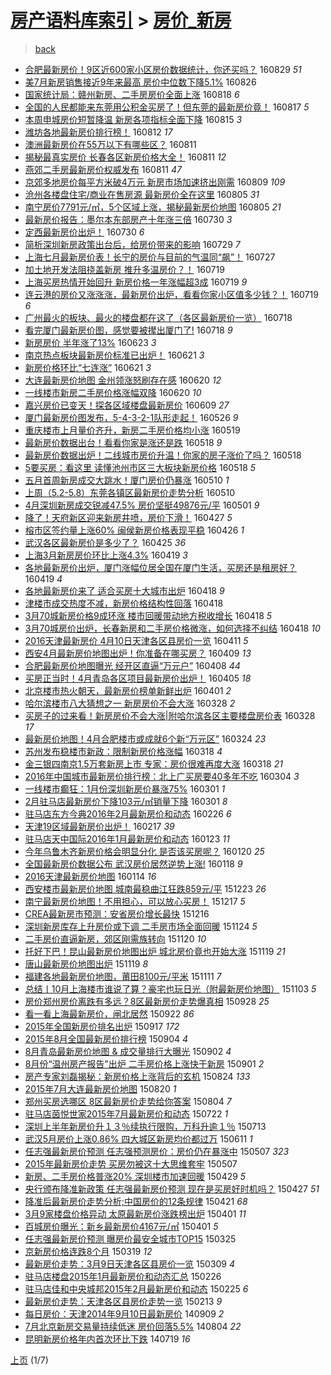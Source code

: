 [房产语料库索引](../../README.md)  > [房价_新房](房价_新房.md)
====
> [back](../README.md)

- [合肥最新房价！9区近600家小区房价数据统计，你还买吗？](http://jkwz.applinzi.com/ittc/6871726295532176389.html#%E5%90%88%E8%82%A5%E6%9C%80%E6%96%B0%E6%88%BF%E4%BB%B7%EF%BC%819%E5%8C%BA%E8%BF%91600%E5%AE%B6%E5%B0%8F%E5%8C%BA%E6%88%BF%E4%BB%B7%E6%95%B0%E6%8D%AE%E7%BB%9F%E8%AE%A1%EF%BC%8C%E4%BD%A0%E8%BF%98%E4%B9%B0%E5%90%97%EF%BC%9F) 160829 *51* 
- [美7月新房销售接近9年来最高 房价中位数下降5.1%](http://jkwz.applinzi.com/ittc/6870604139003905029.html#%E7%BE%8E7%E6%9C%88%E6%96%B0%E6%88%BF%E9%94%80%E5%94%AE%E6%8E%A5%E8%BF%919%E5%B9%B4%E6%9D%A5%E6%9C%80%E9%AB%98+%E6%88%BF%E4%BB%B7%E4%B8%AD%E4%BD%8D%E6%95%B0%E4%B8%8B%E9%99%8D5.1%25) 160826  
- [国家统计局：赣州新房、二手房房价全面上涨](http://jkwz.applinzi.com/ittc/6867655965553460229.html#%E5%9B%BD%E5%AE%B6%E7%BB%9F%E8%AE%A1%E5%B1%80%EF%BC%9A%E8%B5%A3%E5%B7%9E%E6%96%B0%E6%88%BF%E3%80%81%E4%BA%8C%E6%89%8B%E6%88%BF%E6%88%BF%E4%BB%B7%E5%85%A8%E9%9D%A2%E4%B8%8A%E6%B6%A8) 160818 *6* 
- [全国的人民都能来东莞用公积金买房了！但东莞的最新房价竟！](http://jkwz.applinzi.com/ittc/6867353133637960708.html#%E5%85%A8%E5%9B%BD%E7%9A%84%E4%BA%BA%E6%B0%91%E9%83%BD%E8%83%BD%E6%9D%A5%E4%B8%9C%E8%8E%9E%E7%94%A8%E5%85%AC%E7%A7%AF%E9%87%91%E4%B9%B0%E6%88%BF%E4%BA%86%EF%BC%81%E4%BD%86%E4%B8%9C%E8%8E%9E%E7%9A%84%E6%9C%80%E6%96%B0%E6%88%BF%E4%BB%B7%E7%AB%9F%EF%BC%81) 160817 *5* 
- [本周申城房价短暂降温 新房各项指标全面下降](http://jkwz.applinzi.com/ittc/6866599666879300613.html#%E6%9C%AC%E5%91%A8%E7%94%B3%E5%9F%8E%E6%88%BF%E4%BB%B7%E7%9F%AD%E6%9A%82%E9%99%8D%E6%B8%A9+%E6%96%B0%E6%88%BF%E5%90%84%E9%A1%B9%E6%8C%87%E6%A0%87%E5%85%A8%E9%9D%A2%E4%B8%8B%E9%99%8D) 160815 *3* 
- [潍坊各地最新房价排行榜！](http://jkwz.applinzi.com/ittc/6865386366153786372.html#%E6%BD%8D%E5%9D%8A%E5%90%84%E5%9C%B0%E6%9C%80%E6%96%B0%E6%88%BF%E4%BB%B7%E6%8E%92%E8%A1%8C%E6%A6%9C%EF%BC%81) 160812 *17* 
- [澳洲最新房价在55万以下有哪些区？](http://jkwz.applinzi.com/ittc/6865156559977579525.html#%E6%BE%B3%E6%B4%B2%E6%9C%80%E6%96%B0%E6%88%BF%E4%BB%B7%E5%9C%A855%E4%B8%87%E4%BB%A5%E4%B8%8B%E6%9C%89%E5%93%AA%E4%BA%9B%E5%8C%BA%EF%BC%9F) 160811  
- [揭秘最真实房价 长春各区新房价格大全！](http://jkwz.applinzi.com/ittc/6865029174552691716.html#%E6%8F%AD%E7%A7%98%E6%9C%80%E7%9C%9F%E5%AE%9E%E6%88%BF%E4%BB%B7+%E9%95%BF%E6%98%A5%E5%90%84%E5%8C%BA%E6%96%B0%E6%88%BF%E4%BB%B7%E6%A0%BC%E5%A4%A7%E5%85%A8%EF%BC%81) 160811 *12* 
- [燕郊二手房最新房价权威发布](http://jkwz.applinzi.com/ittc/6865020163090547716.html#%E7%87%95%E9%83%8A%E4%BA%8C%E6%89%8B%E6%88%BF%E6%9C%80%E6%96%B0%E6%88%BF%E4%BB%B7%E6%9D%83%E5%A8%81%E5%8F%91%E5%B8%83) 160811 *47* 
- [京郊多地房价每平方米破4万元 新房市场加速挤出刚需](http://jkwz.applinzi.com/ittc/6864188281767592965.html#%E4%BA%AC%E9%83%8A%E5%A4%9A%E5%9C%B0%E6%88%BF%E4%BB%B7%E6%AF%8F%E5%B9%B3%E6%96%B9%E7%B1%B3%E7%A0%B44%E4%B8%87%E5%85%83+%E6%96%B0%E6%88%BF%E5%B8%82%E5%9C%BA%E5%8A%A0%E9%80%9F%E6%8C%A4%E5%87%BA%E5%88%9A%E9%9C%80) 160809 *109* 
- [沧州各楼盘住宅/商业在售房源 最新房价全在这里](http://jkwz.applinzi.com/ittc/6862828858428097541.html#%E6%B2%A7%E5%B7%9E%E5%90%84%E6%A5%BC%E7%9B%98%E4%BD%8F%E5%AE%85%2F%E5%95%86%E4%B8%9A%E5%9C%A8%E5%94%AE%E6%88%BF%E6%BA%90+%E6%9C%80%E6%96%B0%E6%88%BF%E4%BB%B7%E5%85%A8%E5%9C%A8%E8%BF%99%E9%87%8C) 160805 *31* 
- [南宁房价7791元/㎡，5个区域上涨，揭秘最新房价地图](http://jkwz.applinzi.com/ittc/6862797270751380485.html#%E5%8D%97%E5%AE%81%E6%88%BF%E4%BB%B77791%E5%85%83%2F%E3%8E%A1%EF%BC%8C5%E4%B8%AA%E5%8C%BA%E5%9F%9F%E4%B8%8A%E6%B6%A8%EF%BC%8C%E6%8F%AD%E7%A7%98%E6%9C%80%E6%96%B0%E6%88%BF%E4%BB%B7%E5%9C%B0%E5%9B%BE) 160805 *21* 
- [最新房价报告：墨尔本东部房产十年涨三倍](http://jkwz.applinzi.com/ittc/6860611992280368132.html#%E6%9C%80%E6%96%B0%E6%88%BF%E4%BB%B7%E6%8A%A5%E5%91%8A%EF%BC%9A%E5%A2%A8%E5%B0%94%E6%9C%AC%E4%B8%9C%E9%83%A8%E6%88%BF%E4%BA%A7%E5%8D%81%E5%B9%B4%E6%B6%A8%E4%B8%89%E5%80%8D) 160730 *3* 
- [定西最新房价出炉！](http://jkwz.applinzi.com/ittc/6860598398335583236.html#%E5%AE%9A%E8%A5%BF%E6%9C%80%E6%96%B0%E6%88%BF%E4%BB%B7%E5%87%BA%E7%82%89%EF%BC%81) 160730 *6* 
- [简析深圳新房政策出台后，给房价带来的影响](http://jkwz.applinzi.com/ittc/6860340390095488004.html#%E7%AE%80%E6%9E%90%E6%B7%B1%E5%9C%B3%E6%96%B0%E6%88%BF%E6%94%BF%E7%AD%96%E5%87%BA%E5%8F%B0%E5%90%8E%EF%BC%8C%E7%BB%99%E6%88%BF%E4%BB%B7%E5%B8%A6%E6%9D%A5%E7%9A%84%E5%BD%B1%E5%93%8D) 160729 *7* 
- [上海七月最新房价表！长宁的房价与目前的气温同“飙”！](http://jkwz.applinzi.com/ittc/6859582678189474820.html#%E4%B8%8A%E6%B5%B7%E4%B8%83%E6%9C%88%E6%9C%80%E6%96%B0%E6%88%BF%E4%BB%B7%E8%A1%A8%EF%BC%81%E9%95%BF%E5%AE%81%E7%9A%84%E6%88%BF%E4%BB%B7%E4%B8%8E%E7%9B%AE%E5%89%8D%E7%9A%84%E6%B0%94%E6%B8%A9%E5%90%8C%E2%80%9C%E9%A3%99%E2%80%9D%EF%BC%81) 160727  
- [加土地开发法阻挠盖新房 推升多温房价？！](http://jkwz.applinzi.com/ittc/6856597396783629316.html#%E5%8A%A0%E5%9C%9F%E5%9C%B0%E5%BC%80%E5%8F%91%E6%B3%95%E9%98%BB%E6%8C%A0%E7%9B%96%E6%96%B0%E6%88%BF+%E6%8E%A8%E5%8D%87%E5%A4%9A%E6%B8%A9%E6%88%BF%E4%BB%B7%EF%BC%9F%EF%BC%81) 160719  
- [上海买房热情开始回升 新房价格一年涨幅超3成](http://jkwz.applinzi.com/ittc/6856524761890554884.html#%E4%B8%8A%E6%B5%B7%E4%B9%B0%E6%88%BF%E7%83%AD%E6%83%85%E5%BC%80%E5%A7%8B%E5%9B%9E%E5%8D%87+%E6%96%B0%E6%88%BF%E4%BB%B7%E6%A0%BC%E4%B8%80%E5%B9%B4%E6%B6%A8%E5%B9%85%E8%B6%853%E6%88%90) 160719 *9* 
- [连云港的房价又涨涨涨，最新房价出炉，看看你家小区值多少钱？！](http://jkwz.applinzi.com/ittc/6856513154531722245.html#%E8%BF%9E%E4%BA%91%E6%B8%AF%E7%9A%84%E6%88%BF%E4%BB%B7%E5%8F%88%E6%B6%A8%E6%B6%A8%E6%B6%A8%EF%BC%8C%E6%9C%80%E6%96%B0%E6%88%BF%E4%BB%B7%E5%87%BA%E7%82%89%EF%BC%8C%E7%9C%8B%E7%9C%8B%E4%BD%A0%E5%AE%B6%E5%B0%8F%E5%8C%BA%E5%80%BC%E5%A4%9A%E5%B0%91%E9%92%B1%EF%BC%9F%EF%BC%81) 160719 *6* 
- [广州最火的板块、最火的楼盘都在这了（各区最新房价一览）](http://jkwz.applinzi.com/ittc/6856323796423934980.html#%E5%B9%BF%E5%B7%9E%E6%9C%80%E7%81%AB%E7%9A%84%E6%9D%BF%E5%9D%97%E3%80%81%E6%9C%80%E7%81%AB%E7%9A%84%E6%A5%BC%E7%9B%98%E9%83%BD%E5%9C%A8%E8%BF%99%E4%BA%86%EF%BC%88%E5%90%84%E5%8C%BA%E6%9C%80%E6%96%B0%E6%88%BF%E4%BB%B7%E4%B8%80%E8%A7%88%EF%BC%89) 160718  
- [看完厦门最新房价图，感觉要被撵出厦门了!](http://jkwz.applinzi.com/ittc/6856248285005874181.html#%E7%9C%8B%E5%AE%8C%E5%8E%A6%E9%97%A8%E6%9C%80%E6%96%B0%E6%88%BF%E4%BB%B7%E5%9B%BE%EF%BC%8C%E6%84%9F%E8%A7%89%E8%A6%81%E8%A2%AB%E6%92%B5%E5%87%BA%E5%8E%A6%E9%97%A8%E4%BA%86%21) 160718 *9* 
- [新房房价 半年涨了13%](http://jkwz.applinzi.com/ittc/6846730552715248644.html#%E6%96%B0%E6%88%BF%E6%88%BF%E4%BB%B7+%E5%8D%8A%E5%B9%B4%E6%B6%A8%E4%BA%8613%25) 160623 *3* 
- [南京热点板块最新房价标准已出炉！](http://jkwz.applinzi.com/ittc/6846125990027461637.html#%E5%8D%97%E4%BA%AC%E7%83%AD%E7%82%B9%E6%9D%BF%E5%9D%97%E6%9C%80%E6%96%B0%E6%88%BF%E4%BB%B7%E6%A0%87%E5%87%86%E5%B7%B2%E5%87%BA%E7%82%89%EF%BC%81) 160621 *3* 
- [新房价格环比“七连涨”](http://jkwz.applinzi.com/ittc/6846100632565711877.html#%E6%96%B0%E6%88%BF%E4%BB%B7%E6%A0%BC%E7%8E%AF%E6%AF%94%E2%80%9C%E4%B8%83%E8%BF%9E%E6%B6%A8%E2%80%9D) 160621 *3* 
- [大连最新房价地图 金州领涨怒刷存在感](http://jkwz.applinzi.com/ittc/6845863003114963972.html#%E5%A4%A7%E8%BF%9E%E6%9C%80%E6%96%B0%E6%88%BF%E4%BB%B7%E5%9C%B0%E5%9B%BE+%E9%87%91%E5%B7%9E%E9%A2%86%E6%B6%A8%E6%80%92%E5%88%B7%E5%AD%98%E5%9C%A8%E6%84%9F) 160620 *12* 
- [一线楼市新房二手房价格涨幅双降](http://jkwz.applinzi.com/ittc/6845739198006690821.html#%E4%B8%80%E7%BA%BF%E6%A5%BC%E5%B8%82%E6%96%B0%E6%88%BF%E4%BA%8C%E6%89%8B%E6%88%BF%E4%BB%B7%E6%A0%BC%E6%B6%A8%E5%B9%85%E5%8F%8C%E9%99%8D) 160620 *10* 
- [嘉兴房价已变天！探各区域楼盘最新房价](http://jkwz.applinzi.com/ittc/6841607555318809605.html#%E5%98%89%E5%85%B4%E6%88%BF%E4%BB%B7%E5%B7%B2%E5%8F%98%E5%A4%A9%EF%BC%81%E6%8E%A2%E5%90%84%E5%8C%BA%E5%9F%9F%E6%A5%BC%E7%9B%98%E6%9C%80%E6%96%B0%E6%88%BF%E4%BB%B7) 160609 *27* 
- [厦门最新房价图发布，5-4-3-2-1队形走起！](http://jkwz.applinzi.com/ittc/6836621417587934213.html#%E5%8E%A6%E9%97%A8%E6%9C%80%E6%96%B0%E6%88%BF%E4%BB%B7%E5%9B%BE%E5%8F%91%E5%B8%83%EF%BC%8C5-4-3-2-1%E9%98%9F%E5%BD%A2%E8%B5%B0%E8%B5%B7%EF%BC%81) 160526 *9* 
- [重庆楼市上月量价齐升，新房二手房价格均小涨](http://jkwz.applinzi.com/ittc/6833819936065340421.html#%E9%87%8D%E5%BA%86%E6%A5%BC%E5%B8%82%E4%B8%8A%E6%9C%88%E9%87%8F%E4%BB%B7%E9%BD%90%E5%8D%87%EF%BC%8C%E6%96%B0%E6%88%BF%E4%BA%8C%E6%89%8B%E6%88%BF%E4%BB%B7%E6%A0%BC%E5%9D%87%E5%B0%8F%E6%B6%A8) 160519  
- [最新房价数据出台！看看你家是涨还是跌](http://jkwz.applinzi.com/ittc/6833631871157928964.html#%E6%9C%80%E6%96%B0%E6%88%BF%E4%BB%B7%E6%95%B0%E6%8D%AE%E5%87%BA%E5%8F%B0%EF%BC%81%E7%9C%8B%E7%9C%8B%E4%BD%A0%E5%AE%B6%E6%98%AF%E6%B6%A8%E8%BF%98%E6%98%AF%E8%B7%8C) 160518 *9* 
- [最新房价数据出炉！二线城市房价升温！你家的房子涨价了吗？](http://jkwz.applinzi.com/ittc/6833586085388878853.html#%E6%9C%80%E6%96%B0%E6%88%BF%E4%BB%B7%E6%95%B0%E6%8D%AE%E5%87%BA%E7%82%89%EF%BC%81%E4%BA%8C%E7%BA%BF%E5%9F%8E%E5%B8%82%E6%88%BF%E4%BB%B7%E5%8D%87%E6%B8%A9%EF%BC%81%E4%BD%A0%E5%AE%B6%E7%9A%84%E6%88%BF%E5%AD%90%E6%B6%A8%E4%BB%B7%E4%BA%86%E5%90%97%EF%BC%9F) 160518  
- [5要买房：看这里 读懂池州市区三大板块新房价格](http://jkwz.applinzi.com/ittc/6833467576784782341.html#5%E8%A6%81%E4%B9%B0%E6%88%BF%EF%BC%9A%E7%9C%8B%E8%BF%99%E9%87%8C+%E8%AF%BB%E6%87%82%E6%B1%A0%E5%B7%9E%E5%B8%82%E5%8C%BA%E4%B8%89%E5%A4%A7%E6%9D%BF%E5%9D%97%E6%96%B0%E6%88%BF%E4%BB%B7%E6%A0%BC) 160518 *5* 
- [五月首周新房成交大跳水！厦门房价仍暴涨](http://jkwz.applinzi.com/ittc/6830680142338589700.html#%E4%BA%94%E6%9C%88%E9%A6%96%E5%91%A8%E6%96%B0%E6%88%BF%E6%88%90%E4%BA%A4%E5%A4%A7%E8%B7%B3%E6%B0%B4%EF%BC%81%E5%8E%A6%E9%97%A8%E6%88%BF%E4%BB%B7%E4%BB%8D%E6%9A%B4%E6%B6%A8) 160510 *1* 
- [上周（5.2-5.8）东莞各镇区最新房价走势分析](http://jkwz.applinzi.com/ittc/6830538218399073285.html#%E4%B8%8A%E5%91%A8%EF%BC%885.2-5.8%EF%BC%89%E4%B8%9C%E8%8E%9E%E5%90%84%E9%95%87%E5%8C%BA%E6%9C%80%E6%96%B0%E6%88%BF%E4%BB%B7%E8%B5%B0%E5%8A%BF%E5%88%86%E6%9E%90) 160510  
- [4月深圳新房成交锐减47.5% 房价坚挺49876元/平](http://jkwz.applinzi.com/ittc/6827189613730726916.html#4%E6%9C%88%E6%B7%B1%E5%9C%B3%E6%96%B0%E6%88%BF%E6%88%90%E4%BA%A4%E9%94%90%E5%87%8F47.5%25+%E6%88%BF%E4%BB%B7%E5%9D%9A%E6%8C%BA49876%E5%85%83%2F%E5%B9%B3) 160501 *9* 
- [降了！天府新区迎来新房井喷，房价下滑！](http://jkwz.applinzi.com/ittc/6825805006548501508.html#%E9%99%8D%E4%BA%86%EF%BC%81%E5%A4%A9%E5%BA%9C%E6%96%B0%E5%8C%BA%E8%BF%8E%E6%9D%A5%E6%96%B0%E6%88%BF%E4%BA%95%E5%96%B7%EF%BC%8C%E6%88%BF%E4%BB%B7%E4%B8%8B%E6%BB%91%EF%BC%81) 160427 *5* 
- [榕市区签约量上涨60% 闽侯新房价格表现平稳](http://jkwz.applinzi.com/ittc/6825409312515949572.html#%E6%A6%95%E5%B8%82%E5%8C%BA%E7%AD%BE%E7%BA%A6%E9%87%8F%E4%B8%8A%E6%B6%A860%25+%E9%97%BD%E4%BE%AF%E6%96%B0%E6%88%BF%E4%BB%B7%E6%A0%BC%E8%A1%A8%E7%8E%B0%E5%B9%B3%E7%A8%B3) 160426 *1* 
- [武汉各区最新房价是多少了？](http://jkwz.applinzi.com/ittc/6824945535177720836.html#%E6%AD%A6%E6%B1%89%E5%90%84%E5%8C%BA%E6%9C%80%E6%96%B0%E6%88%BF%E4%BB%B7%E6%98%AF%E5%A4%9A%E5%B0%91%E4%BA%86%EF%BC%9F) 160425 *36* 
- [上海3月新房房价环比上涨4.3%](http://jkwz.applinzi.com/ittc/6822791986259952645.html#%E4%B8%8A%E6%B5%B73%E6%9C%88%E6%96%B0%E6%88%BF%E6%88%BF%E4%BB%B7%E7%8E%AF%E6%AF%94%E4%B8%8A%E6%B6%A84.3%25) 160419 *3* 
- [各地最新房价出炉，厦门涨幅位居全国在厦门生活，买房还是租房好？](http://jkwz.applinzi.com/ittc/6822788096458228741.html#%E5%90%84%E5%9C%B0%E6%9C%80%E6%96%B0%E6%88%BF%E4%BB%B7%E5%87%BA%E7%82%89%EF%BC%8C%E5%8E%A6%E9%97%A8%E6%B6%A8%E5%B9%85%E4%BD%8D%E5%B1%85%E5%85%A8%E5%9B%BD%E5%9C%A8%E5%8E%A6%E9%97%A8%E7%94%9F%E6%B4%BB%EF%BC%8C%E4%B9%B0%E6%88%BF%E8%BF%98%E6%98%AF%E7%A7%9F%E6%88%BF%E5%A5%BD%EF%BC%9F) 160419 *4* 
- [各地最新房价来了 适合买房十大城市出炉](http://jkwz.applinzi.com/ittc/6822459590230672389.html#%E5%90%84%E5%9C%B0%E6%9C%80%E6%96%B0%E6%88%BF%E4%BB%B7%E6%9D%A5%E4%BA%86+%E9%80%82%E5%90%88%E4%B9%B0%E6%88%BF%E5%8D%81%E5%A4%A7%E5%9F%8E%E5%B8%82%E5%87%BA%E7%82%89) 160418 *9* 
- [津楼市成交热度不减，新房价格结构性回落](http://jkwz.applinzi.com/ittc/6822461917033399301.html#%E6%B4%A5%E6%A5%BC%E5%B8%82%E6%88%90%E4%BA%A4%E7%83%AD%E5%BA%A6%E4%B8%8D%E5%87%8F%EF%BC%8C%E6%96%B0%E6%88%BF%E4%BB%B7%E6%A0%BC%E7%BB%93%E6%9E%84%E6%80%A7%E5%9B%9E%E8%90%BD) 160418  
- [3月70城新房价格9成环涨 楼市回暖带动地方税收增长](http://jkwz.applinzi.com/ittc/6822456456808760324.html#3%E6%9C%8870%E5%9F%8E%E6%96%B0%E6%88%BF%E4%BB%B7%E6%A0%BC9%E6%88%90%E7%8E%AF%E6%B6%A8+%E6%A5%BC%E5%B8%82%E5%9B%9E%E6%9A%96%E5%B8%A6%E5%8A%A8%E5%9C%B0%E6%96%B9%E7%A8%8E%E6%94%B6%E5%A2%9E%E9%95%BF) 160418 *5* 
- [3月70城房价出炉，长春新房和二手房价格微涨，如何选择不纠结](http://jkwz.applinzi.com/ittc/6822432661792359429.html#3%E6%9C%8870%E5%9F%8E%E6%88%BF%E4%BB%B7%E5%87%BA%E7%82%89%EF%BC%8C%E9%95%BF%E6%98%A5%E6%96%B0%E6%88%BF%E5%92%8C%E4%BA%8C%E6%89%8B%E6%88%BF%E4%BB%B7%E6%A0%BC%E5%BE%AE%E6%B6%A8%EF%BC%8C%E5%A6%82%E4%BD%95%E9%80%89%E6%8B%A9%E4%B8%8D%E7%BA%A0%E7%BB%93) 160418 *10* 
- [2016天津最新房价 4月10日天津各区县房价一览](http://jkwz.applinzi.com/ittc/6819815900857238532.html#2016%E5%A4%A9%E6%B4%A5%E6%9C%80%E6%96%B0%E6%88%BF%E4%BB%B7+4%E6%9C%8810%E6%97%A5%E5%A4%A9%E6%B4%A5%E5%90%84%E5%8C%BA%E5%8E%BF%E6%88%BF%E4%BB%B7%E4%B8%80%E8%A7%88) 160411 *5* 
- [西安4月最新房价地图出炉！你准备在哪买房？](http://jkwz.applinzi.com/ittc/6819038938035389445.html#%E8%A5%BF%E5%AE%894%E6%9C%88%E6%9C%80%E6%96%B0%E6%88%BF%E4%BB%B7%E5%9C%B0%E5%9B%BE%E5%87%BA%E7%82%89%EF%BC%81%E4%BD%A0%E5%87%86%E5%A4%87%E5%9C%A8%E5%93%AA%E4%B9%B0%E6%88%BF%EF%BC%9F) 160409 *13* 
- [合肥最新房价地图曝光 经开区直逼“万元户”](http://jkwz.applinzi.com/ittc/6818334941246915588.html#%E5%90%88%E8%82%A5%E6%9C%80%E6%96%B0%E6%88%BF%E4%BB%B7%E5%9C%B0%E5%9B%BE%E6%9B%9D%E5%85%89+%E7%BB%8F%E5%BC%80%E5%8C%BA%E7%9B%B4%E9%80%BC%E2%80%9C%E4%B8%87%E5%85%83%E6%88%B7%E2%80%9D) 160408 *44* 
- [买房正当时！4月青岛各区项目最新房价出炉！](http://jkwz.applinzi.com/ittc/6817517738687726596.html#%E4%B9%B0%E6%88%BF%E6%AD%A3%E5%BD%93%E6%97%B6%EF%BC%814%E6%9C%88%E9%9D%92%E5%B2%9B%E5%90%84%E5%8C%BA%E9%A1%B9%E7%9B%AE%E6%9C%80%E6%96%B0%E6%88%BF%E4%BB%B7%E5%87%BA%E7%82%89%EF%BC%81) 160405 *18* 
- [北京楼市热火朝天，最新房价榜单新鲜出炉](http://jkwz.applinzi.com/ittc/6816150639226651652.html#%E5%8C%97%E4%BA%AC%E6%A5%BC%E5%B8%82%E7%83%AD%E7%81%AB%E6%9C%9D%E5%A4%A9%EF%BC%8C%E6%9C%80%E6%96%B0%E6%88%BF%E4%BB%B7%E6%A6%9C%E5%8D%95%E6%96%B0%E9%B2%9C%E5%87%BA%E7%82%89) 160401 *2* 
- [哈尔滨楼市八大猜想之一 新房房价不会大涨](http://jkwz.applinzi.com/ittc/6814776033060324356.html#%E5%93%88%E5%B0%94%E6%BB%A8%E6%A5%BC%E5%B8%82%E5%85%AB%E5%A4%A7%E7%8C%9C%E6%83%B3%E4%B9%8B%E4%B8%80+%E6%96%B0%E6%88%BF%E6%88%BF%E4%BB%B7%E4%B8%8D%E4%BC%9A%E5%A4%A7%E6%B6%A8) 160328 *2* 
- [买房子的过来看！新房房价不会大涨|附哈尔滨各区主要楼盘房价表](http://jkwz.applinzi.com/ittc/6814717618657166341.html#%E4%B9%B0%E6%88%BF%E5%AD%90%E7%9A%84%E8%BF%87%E6%9D%A5%E7%9C%8B%EF%BC%81%E6%96%B0%E6%88%BF%E6%88%BF%E4%BB%B7%E4%B8%8D%E4%BC%9A%E5%A4%A7%E6%B6%A8%7C%E9%99%84%E5%93%88%E5%B0%94%E6%BB%A8%E5%90%84%E5%8C%BA%E4%B8%BB%E8%A6%81%E6%A5%BC%E7%9B%98%E6%88%BF%E4%BB%B7%E8%A1%A8) 160328 *17* 
- [最新房价地图！4月合肥楼市或成就6个新“万元区”](http://jkwz.applinzi.com/ittc/6813071244555453445.html#%E6%9C%80%E6%96%B0%E6%88%BF%E4%BB%B7%E5%9C%B0%E5%9B%BE%EF%BC%814%E6%9C%88%E5%90%88%E8%82%A5%E6%A5%BC%E5%B8%82%E6%88%96%E6%88%90%E5%B0%B16%E4%B8%AA%E6%96%B0%E2%80%9C%E4%B8%87%E5%85%83%E5%8C%BA%E2%80%9D) 160324 *23* 
- [苏州发布稳楼市新政：限制新房价格涨幅](http://jkwz.applinzi.com/ittc/6810951604375127045.html#%E8%8B%8F%E5%B7%9E%E5%8F%91%E5%B8%83%E7%A8%B3%E6%A5%BC%E5%B8%82%E6%96%B0%E6%94%BF%EF%BC%9A%E9%99%90%E5%88%B6%E6%96%B0%E6%88%BF%E4%BB%B7%E6%A0%BC%E6%B6%A8%E5%B9%85) 160318 *4* 
- [金三银四南京1.5万套新房上市 专家：房价很难再度大涨](http://jkwz.applinzi.com/ittc/6810816099008381957.html#%E9%87%91%E4%B8%89%E9%93%B6%E5%9B%9B%E5%8D%97%E4%BA%AC1.5%E4%B8%87%E5%A5%97%E6%96%B0%E6%88%BF%E4%B8%8A%E5%B8%82+%E4%B8%93%E5%AE%B6%EF%BC%9A%E6%88%BF%E4%BB%B7%E5%BE%88%E9%9A%BE%E5%86%8D%E5%BA%A6%E5%A4%A7%E6%B6%A8) 160318 *21* 
- [2016年中国城市最新房价排行榜：北上广买房要40多年不吃](http://jkwz.applinzi.com/ittc/6805676538070565892.html#2016%E5%B9%B4%E4%B8%AD%E5%9B%BD%E5%9F%8E%E5%B8%82%E6%9C%80%E6%96%B0%E6%88%BF%E4%BB%B7%E6%8E%92%E8%A1%8C%E6%A6%9C%EF%BC%9A%E5%8C%97%E4%B8%8A%E5%B9%BF%E4%B9%B0%E6%88%BF%E8%A6%8140%E5%A4%9A%E5%B9%B4%E4%B8%8D%E5%90%83) 160304 *3* 
- [一线楼市癫狂：1月份深圳新房价暴涨75%](http://jkwz.applinzi.com/ittc/6804704929050526724.html#%E4%B8%80%E7%BA%BF%E6%A5%BC%E5%B8%82%E7%99%AB%E7%8B%82%EF%BC%9A1%E6%9C%88%E4%BB%BD%E6%B7%B1%E5%9C%B3%E6%96%B0%E6%88%BF%E4%BB%B7%E6%9A%B4%E6%B6%A875%25) 160301 *1* 
- [2月驻马店最新房价下降103元/㎡销量下降](http://jkwz.applinzi.com/ittc/6804571270410667012.html#2%E6%9C%88%E9%A9%BB%E9%A9%AC%E5%BA%97%E6%9C%80%E6%96%B0%E6%88%BF%E4%BB%B7%E4%B8%8B%E9%99%8D103%E5%85%83%2F%E3%8E%A1%E9%94%80%E9%87%8F%E4%B8%8B%E9%99%8D) 160301 *8* 
- [驻马店东方今典2016年2月最新房价和动态](http://jkwz.applinzi.com/ittc/6803156297272787973.html#%E9%A9%BB%E9%A9%AC%E5%BA%97%E4%B8%9C%E6%96%B9%E4%BB%8A%E5%85%B82016%E5%B9%B42%E6%9C%88%E6%9C%80%E6%96%B0%E6%88%BF%E4%BB%B7%E5%92%8C%E5%8A%A8%E6%80%81) 160226 *6* 
- [天津19区域最新房价出炉！](http://jkwz.applinzi.com/ittc/6799860246252094468.html#%E5%A4%A9%E6%B4%A519%E5%8C%BA%E5%9F%9F%E6%9C%80%E6%96%B0%E6%88%BF%E4%BB%B7%E5%87%BA%E7%82%89%EF%BC%81) 160217 *39* 
- [驻马店天中国际2016年1月最新房价和动态](http://jkwz.applinzi.com/ittc/6790538709581693957.html#%E9%A9%BB%E9%A9%AC%E5%BA%97%E5%A4%A9%E4%B8%AD%E5%9B%BD%E9%99%852016%E5%B9%B41%E6%9C%88%E6%9C%80%E6%96%B0%E6%88%BF%E4%BB%B7%E5%92%8C%E5%8A%A8%E6%80%81) 160123 *11* 
- [今年乌鲁木齐新房价格会明显分化 是否该买房呢？](http://jkwz.applinzi.com/ittc/6789534325586527237.html#%E4%BB%8A%E5%B9%B4%E4%B9%8C%E9%B2%81%E6%9C%A8%E9%BD%90%E6%96%B0%E6%88%BF%E4%BB%B7%E6%A0%BC%E4%BC%9A%E6%98%8E%E6%98%BE%E5%88%86%E5%8C%96+%E6%98%AF%E5%90%A6%E8%AF%A5%E4%B9%B0%E6%88%BF%E5%91%A2%EF%BC%9F) 160120 *25* 
- [全国最新房价数据公布 武汉房价居然逆势上涨!](http://jkwz.applinzi.com/ittc/6788753683877725189.html#%E5%85%A8%E5%9B%BD%E6%9C%80%E6%96%B0%E6%88%BF%E4%BB%B7%E6%95%B0%E6%8D%AE%E5%85%AC%E5%B8%83+%E6%AD%A6%E6%B1%89%E6%88%BF%E4%BB%B7%E5%B1%85%E7%84%B6%E9%80%86%E5%8A%BF%E4%B8%8A%E6%B6%A8%21) 160118 *9* 
- [2016天津最新房价地图](http://jkwz.applinzi.com/ittc/6787245594292782085.html#2016%E5%A4%A9%E6%B4%A5%E6%9C%80%E6%96%B0%E6%88%BF%E4%BB%B7%E5%9C%B0%E5%9B%BE) 160114 *16* 
- [西安楼市最新房价地图 城南最稳曲江狂跌859元/平](http://jkwz.applinzi.com/ittc/6779129937751704580.html#%E8%A5%BF%E5%AE%89%E6%A5%BC%E5%B8%82%E6%9C%80%E6%96%B0%E6%88%BF%E4%BB%B7%E5%9C%B0%E5%9B%BE+%E5%9F%8E%E5%8D%97%E6%9C%80%E7%A8%B3%E6%9B%B2%E6%B1%9F%E7%8B%82%E8%B7%8C859%E5%85%83%2F%E5%B9%B3) 151223 *26* 
- [南宁最新房价地图！不用担心，可以放心买房！](http://jkwz.applinzi.com/ittc/6776790231496000516.html#%E5%8D%97%E5%AE%81%E6%9C%80%E6%96%B0%E6%88%BF%E4%BB%B7%E5%9C%B0%E5%9B%BE%EF%BC%81%E4%B8%8D%E7%94%A8%E6%8B%85%E5%BF%83%EF%BC%8C%E5%8F%AF%E4%BB%A5%E6%94%BE%E5%BF%83%E4%B9%B0%E6%88%BF%EF%BC%81) 151217 *5* 
- [CREA最新房市预测：安省房价增长最快](http://jkwz.applinzi.com/ittc/6776345180852716548.html#CREA%E6%9C%80%E6%96%B0%E6%88%BF%E5%B8%82%E9%A2%84%E6%B5%8B%EF%BC%9A%E5%AE%89%E7%9C%81%E6%88%BF%E4%BB%B7%E5%A2%9E%E9%95%BF%E6%9C%80%E5%BF%AB) 151216  
- [深圳新房库存上升房价或下调 二手房市场全面回暖](http://jkwz.applinzi.com/ittc/6768196624576939012.html#%E6%B7%B1%E5%9C%B3%E6%96%B0%E6%88%BF%E5%BA%93%E5%AD%98%E4%B8%8A%E5%8D%87%E6%88%BF%E4%BB%B7%E6%88%96%E4%B8%8B%E8%B0%83+%E4%BA%8C%E6%89%8B%E6%88%BF%E5%B8%82%E5%9C%BA%E5%85%A8%E9%9D%A2%E5%9B%9E%E6%9A%96) 151124 *5* 
- [二手房价直逼新房，郊区刚需族转向](http://jkwz.applinzi.com/ittc/6766568919058088965.html#%E4%BA%8C%E6%89%8B%E6%88%BF%E4%BB%B7%E7%9B%B4%E9%80%BC%E6%96%B0%E6%88%BF%EF%BC%8C%E9%83%8A%E5%8C%BA%E5%88%9A%E9%9C%80%E6%97%8F%E8%BD%AC%E5%90%91) 151120 *10* 
- [托好下巴！昆山最新房价地图出炉 城北房价竟也开始大涨](http://jkwz.applinzi.com/ittc/6766462083298493444.html#%E6%89%98%E5%A5%BD%E4%B8%8B%E5%B7%B4%EF%BC%81%E6%98%86%E5%B1%B1%E6%9C%80%E6%96%B0%E6%88%BF%E4%BB%B7%E5%9C%B0%E5%9B%BE%E5%87%BA%E7%82%89+%E5%9F%8E%E5%8C%97%E6%88%BF%E4%BB%B7%E7%AB%9F%E4%B9%9F%E5%BC%80%E5%A7%8B%E5%A4%A7%E6%B6%A8) 151119 *21* 
- [唐山最新房价地图出炉](http://jkwz.applinzi.com/ittc/6766443923975439365.html#%E5%94%90%E5%B1%B1%E6%9C%80%E6%96%B0%E6%88%BF%E4%BB%B7%E5%9C%B0%E5%9B%BE%E5%87%BA%E7%82%89) 151119 *8* 
- [福建各地最新房价地图，莆田8100元/平米](http://jkwz.applinzi.com/ittc/6763371833424610308.html#%E7%A6%8F%E5%BB%BA%E5%90%84%E5%9C%B0%E6%9C%80%E6%96%B0%E6%88%BF%E4%BB%B7%E5%9C%B0%E5%9B%BE%EF%BC%8C%E8%8E%86%E7%94%B08100%E5%85%83%2F%E5%B9%B3%E7%B1%B3) 151111 *7* 
- [总结丨10月上海楼市谁说了算？豪宅也玩日光（附最新房价地图）](http://jkwz.applinzi.com/ittc/6760391516355642373.html#%E6%80%BB%E7%BB%93%E4%B8%A810%E6%9C%88%E4%B8%8A%E6%B5%B7%E6%A5%BC%E5%B8%82%E8%B0%81%E8%AF%B4%E4%BA%86%E7%AE%97%EF%BC%9F%E8%B1%AA%E5%AE%85%E4%B9%9F%E7%8E%A9%E6%97%A5%E5%85%89%EF%BC%88%E9%99%84%E6%9C%80%E6%96%B0%E6%88%BF%E4%BB%B7%E5%9C%B0%E5%9B%BE%EF%BC%89) 151103 *5* 
- [房价郑州房价离跌有多远？8区最新房价走势爆真相](http://jkwz.applinzi.com/ittc/6747229992804811781.html#%E6%88%BF%E4%BB%B7%E9%83%91%E5%B7%9E%E6%88%BF%E4%BB%B7%E7%A6%BB%E8%B7%8C%E6%9C%89%E5%A4%9A%E8%BF%9C%EF%BC%9F8%E5%8C%BA%E6%9C%80%E6%96%B0%E6%88%BF%E4%BB%B7%E8%B5%B0%E5%8A%BF%E7%88%86%E7%9C%9F%E7%9B%B8) 150928 *25* 
- [看一看上海最新房价，闸北居然](http://jkwz.applinzi.com/ittc/6744804813751370757.html#%E7%9C%8B%E4%B8%80%E7%9C%8B%E4%B8%8A%E6%B5%B7%E6%9C%80%E6%96%B0%E6%88%BF%E4%BB%B7%EF%BC%8C%E9%97%B8%E5%8C%97%E5%B1%85%E7%84%B6) 150922 *86* 
- [2015年全国新房价排名出炉](http://jkwz.applinzi.com/ittc/6743056684751635461.html#2015%E5%B9%B4%E5%85%A8%E5%9B%BD%E6%96%B0%E6%88%BF%E4%BB%B7%E6%8E%92%E5%90%8D%E5%87%BA%E7%82%89) 150917 *172* 
- [2015年8月全国最新房价排行榜](http://jkwz.applinzi.com/ittc/6738279113456403461.html#2015%E5%B9%B48%E6%9C%88%E5%85%A8%E5%9B%BD%E6%9C%80%E6%96%B0%E6%88%BF%E4%BB%B7%E6%8E%92%E8%A1%8C%E6%A6%9C) 150904 *4* 
- [8月青岛最新房价地图 &amp; 成交量排行大曝光](http://jkwz.applinzi.com/ittc/6737377574050169860.html#8%E6%9C%88%E9%9D%92%E5%B2%9B%E6%9C%80%E6%96%B0%E6%88%BF%E4%BB%B7%E5%9C%B0%E5%9B%BE+%26amp%3B+%E6%88%90%E4%BA%A4%E9%87%8F%E6%8E%92%E8%A1%8C%E5%A4%A7%E6%9B%9D%E5%85%89) 150902 *4* 
- [8月份“温州房产报告”出炉 二手房价格上涨快于新房](http://jkwz.applinzi.com/ittc/6737136592025093125.html#8%E6%9C%88%E4%BB%BD%E2%80%9C%E6%B8%A9%E5%B7%9E%E6%88%BF%E4%BA%A7%E6%8A%A5%E5%91%8A%E2%80%9D%E5%87%BA%E7%82%89+%E4%BA%8C%E6%89%8B%E6%88%BF%E4%BB%B7%E6%A0%BC%E4%B8%8A%E6%B6%A8%E5%BF%AB%E4%BA%8E%E6%96%B0%E6%88%BF) 150901 *2* 
- [房产专家刘磊揭秘：新房价格上涨背后的玄机](http://jkwz.applinzi.com/ittc/547650615762689960.html#%E6%88%BF%E4%BA%A7%E4%B8%93%E5%AE%B6%E5%88%98%E7%A3%8A%E6%8F%AD%E7%A7%98%EF%BC%9A%E6%96%B0%E6%88%BF%E4%BB%B7%E6%A0%BC%E4%B8%8A%E6%B6%A8%E8%83%8C%E5%90%8E%E7%9A%84%E7%8E%84%E6%9C%BA) 150824 *133* 
- [2015年7月大连最新房价地图](http://jkwz.applinzi.com/ittc/547650615743368580.html#2015%E5%B9%B47%E6%9C%88%E5%A4%A7%E8%BF%9E%E6%9C%80%E6%96%B0%E6%88%BF%E4%BB%B7%E5%9C%B0%E5%9B%BE) 150820 *1* 
- [郑州买房选哪区 8区最新房价走势给你答案](http://jkwz.applinzi.com/ittc/547650615546607944.html#%E9%83%91%E5%B7%9E%E4%B9%B0%E6%88%BF%E9%80%89%E5%93%AA%E5%8C%BA+8%E5%8C%BA%E6%9C%80%E6%96%B0%E6%88%BF%E4%BB%B7%E8%B5%B0%E5%8A%BF%E7%BB%99%E4%BD%A0%E7%AD%94%E6%A1%88) 150804 *7* 
- [驻马店茵悦世家2015年7月最新房价和动态](http://jkwz.applinzi.com/ittc/547650614986122906.html#%E9%A9%BB%E9%A9%AC%E5%BA%97%E8%8C%B5%E6%82%A6%E4%B8%96%E5%AE%B62015%E5%B9%B47%E6%9C%88%E6%9C%80%E6%96%B0%E6%88%BF%E4%BB%B7%E5%92%8C%E5%8A%A8%E6%80%81) 150722 *1* 
- [深圳上半年新房价升１３％续执行限购，万科升逾１％](http://jkwz.applinzi.com/ittc/547650615056216659.html#%E6%B7%B1%E5%9C%B3%E4%B8%8A%E5%8D%8A%E5%B9%B4%E6%96%B0%E6%88%BF%E4%BB%B7%E5%8D%87%EF%BC%91%EF%BC%93%EF%BC%85%E7%BB%AD%E6%89%A7%E8%A1%8C%E9%99%90%E8%B4%AD%EF%BC%8C%E4%B8%87%E7%A7%91%E5%8D%87%E9%80%BE%EF%BC%91%EF%BC%85) 150713  
- [武汉5月房价上涨0.86% 四大城区新房均价都过万](http://jkwz.applinzi.com/ittc/547650611422147690.html#%E6%AD%A6%E6%B1%895%E6%9C%88%E6%88%BF%E4%BB%B7%E4%B8%8A%E6%B6%A80.86%25+%E5%9B%9B%E5%A4%A7%E5%9F%8E%E5%8C%BA%E6%96%B0%E6%88%BF%E5%9D%87%E4%BB%B7%E9%83%BD%E8%BF%87%E4%B8%87) 150611 *1* 
- [任志强最新房价预测 任志强预测房价：房价仍在暴涨中](http://jkwz.applinzi.com/ittc/547650611410038895.html#%E4%BB%BB%E5%BF%97%E5%BC%BA%E6%9C%80%E6%96%B0%E6%88%BF%E4%BB%B7%E9%A2%84%E6%B5%8B+%E4%BB%BB%E5%BF%97%E5%BC%BA%E9%A2%84%E6%B5%8B%E6%88%BF%E4%BB%B7%EF%BC%9A%E6%88%BF%E4%BB%B7%E4%BB%8D%E5%9C%A8%E6%9A%B4%E6%B6%A8%E4%B8%AD) 150507 *323* 
- [2015年最新房价走势 买房勿被这十大思维套牢](http://jkwz.applinzi.com/ittc/547650611404854803.html#2015%E5%B9%B4%E6%9C%80%E6%96%B0%E6%88%BF%E4%BB%B7%E8%B5%B0%E5%8A%BF+%E4%B9%B0%E6%88%BF%E5%8B%BF%E8%A2%AB%E8%BF%99%E5%8D%81%E5%A4%A7%E6%80%9D%E7%BB%B4%E5%A5%97%E7%89%A2) 150507  
- [新房、二手房价格普涨20% 深圳楼市加速回暖](http://jkwz.applinzi.com/ittc/547650611403740297.html#%E6%96%B0%E6%88%BF%E3%80%81%E4%BA%8C%E6%89%8B%E6%88%BF%E4%BB%B7%E6%A0%BC%E6%99%AE%E6%B6%A820%25+%E6%B7%B1%E5%9C%B3%E6%A5%BC%E5%B8%82%E5%8A%A0%E9%80%9F%E5%9B%9E%E6%9A%96) 150429 *5* 
- [央行颁布降准新政策 任志强最新房价预测 现在是买房好时机吗？](http://jkwz.applinzi.com/ittc/547650611406890995.html#%E5%A4%AE%E8%A1%8C%E9%A2%81%E5%B8%83%E9%99%8D%E5%87%86%E6%96%B0%E6%94%BF%E7%AD%96+%E4%BB%BB%E5%BF%97%E5%BC%BA%E6%9C%80%E6%96%B0%E6%88%BF%E4%BB%B7%E9%A2%84%E6%B5%8B+%E7%8E%B0%E5%9C%A8%E6%98%AF%E4%B9%B0%E6%88%BF%E5%A5%BD%E6%97%B6%E6%9C%BA%E5%90%97%EF%BC%9F) 150427 *51* 
- [降准后最新房价走势分析;中国房价的12条规律](http://jkwz.applinzi.com/ittc/547650611407298067.html#%E9%99%8D%E5%87%86%E5%90%8E%E6%9C%80%E6%96%B0%E6%88%BF%E4%BB%B7%E8%B5%B0%E5%8A%BF%E5%88%86%E6%9E%90%3B%E4%B8%AD%E5%9B%BD%E6%88%BF%E4%BB%B7%E7%9A%8412%E6%9D%A1%E8%A7%84%E5%BE%8B) 150421 *68* 
- [3月9家楼盘价格异动 太原最新房价涨跌榜出炉](http://jkwz.applinzi.com/ittc/547650611400391295.html#3%E6%9C%889%E5%AE%B6%E6%A5%BC%E7%9B%98%E4%BB%B7%E6%A0%BC%E5%BC%82%E5%8A%A8+%E5%A4%AA%E5%8E%9F%E6%9C%80%E6%96%B0%E6%88%BF%E4%BB%B7%E6%B6%A8%E8%B7%8C%E6%A6%9C%E5%87%BA%E7%82%89) 150401 *11* 
- [百城房价曝光：新乡最新房价4167元/㎡](http://jkwz.applinzi.com/ittc/547650611401667558.html#%E7%99%BE%E5%9F%8E%E6%88%BF%E4%BB%B7%E6%9B%9D%E5%85%89%EF%BC%9A%E6%96%B0%E4%B9%A1%E6%9C%80%E6%96%B0%E6%88%BF%E4%BB%B74167%E5%85%83%2F%E3%8E%A1) 150401 *5* 
- [任志强最新房价预测 曝房价最安全城市TOP15](http://jkwz.applinzi.com/ittc/547650611399258403.html#%E4%BB%BB%E5%BF%97%E5%BC%BA%E6%9C%80%E6%96%B0%E6%88%BF%E4%BB%B7%E9%A2%84%E6%B5%8B+%E6%9B%9D%E6%88%BF%E4%BB%B7%E6%9C%80%E5%AE%89%E5%85%A8%E5%9F%8E%E5%B8%82TOP15) 150325  
- [京新房价格连跌8个月](http://jkwz.applinzi.com/ittc/547650611398512284.html#%E4%BA%AC%E6%96%B0%E6%88%BF%E4%BB%B7%E6%A0%BC%E8%BF%9E%E8%B7%8C8%E4%B8%AA%E6%9C%88) 150319 *12* 
- [最新房价走势：3月9日天津各区县房价一览](http://jkwz.applinzi.com/ittc/547650611397320024.html#%E6%9C%80%E6%96%B0%E6%88%BF%E4%BB%B7%E8%B5%B0%E5%8A%BF%EF%BC%9A3%E6%9C%889%E6%97%A5%E5%A4%A9%E6%B4%A5%E5%90%84%E5%8C%BA%E5%8E%BF%E6%88%BF%E4%BB%B7%E4%B8%80%E8%A7%88) 150309 *4* 
- [驻马店楼盘2015年1月最新房价和动态汇总](http://jkwz.applinzi.com/ittc/547650611394095733.html#%E9%A9%BB%E9%A9%AC%E5%BA%97%E6%A5%BC%E7%9B%982015%E5%B9%B41%E6%9C%88%E6%9C%80%E6%96%B0%E6%88%BF%E4%BB%B7%E5%92%8C%E5%8A%A8%E6%80%81%E6%B1%87%E6%80%BB) 150226  
- [驻马店佳和中央城邦2015年2月最新房价和动态](http://jkwz.applinzi.com/ittc/547650611394731405.html#%E9%A9%BB%E9%A9%AC%E5%BA%97%E4%BD%B3%E5%92%8C%E4%B8%AD%E5%A4%AE%E5%9F%8E%E9%82%A62015%E5%B9%B42%E6%9C%88%E6%9C%80%E6%96%B0%E6%88%BF%E4%BB%B7%E5%92%8C%E5%8A%A8%E6%80%81) 150225 *6* 
- [最新房价走势：天津各区县房价走势一览](http://jkwz.applinzi.com/ittc/547650611390558163.html#%E6%9C%80%E6%96%B0%E6%88%BF%E4%BB%B7%E8%B5%B0%E5%8A%BF%EF%BC%9A%E5%A4%A9%E6%B4%A5%E5%90%84%E5%8C%BA%E5%8E%BF%E6%88%BF%E4%BB%B7%E8%B5%B0%E5%8A%BF%E4%B8%80%E8%A7%88) 150213 *9* 
- [每日房价：天津2014年9月10日最新房价](http://jkwz.applinzi.com/ittc/547650611375869978.html#%E6%AF%8F%E6%97%A5%E6%88%BF%E4%BB%B7%EF%BC%9A%E5%A4%A9%E6%B4%A52014%E5%B9%B49%E6%9C%8810%E6%97%A5%E6%9C%80%E6%96%B0%E6%88%BF%E4%BB%B7) 140909 *2* 
- [7月北京新房交易量持续低迷 房价回落5.5%](http://jkwz.applinzi.com/ittc/547650611370035842.html#7%E6%9C%88%E5%8C%97%E4%BA%AC%E6%96%B0%E6%88%BF%E4%BA%A4%E6%98%93%E9%87%8F%E6%8C%81%E7%BB%AD%E4%BD%8E%E8%BF%B7+%E6%88%BF%E4%BB%B7%E5%9B%9E%E8%90%BD5.5%25) 140804 *22* 
- [昆明新房价格年内首次环比下跌](http://jkwz.applinzi.com/ittc/547650611369397259.html#%E6%98%86%E6%98%8E%E6%96%B0%E6%88%BF%E4%BB%B7%E6%A0%BC%E5%B9%B4%E5%86%85%E9%A6%96%E6%AC%A1%E7%8E%AF%E6%AF%94%E4%B8%8B%E8%B7%8C) 140719 *16* 


 [上页](房价_新房2.md)           (1/7)